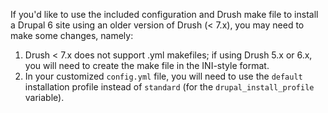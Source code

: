 If you'd like to use the included configuration and Drush make file to install a Drupal 6 site using an older version of Drush (< 7.x), you may need to make some changes, namely:

  1. Drush < 7.x does not support .yml makefiles; if using Drush 5.x or 6.x, you will need to create the make file in the INI-style format.
  2. In your customized `config.yml` file, you will need to use the `default` installation profile instead of `standard` (for the `drupal_install_profile` variable).

